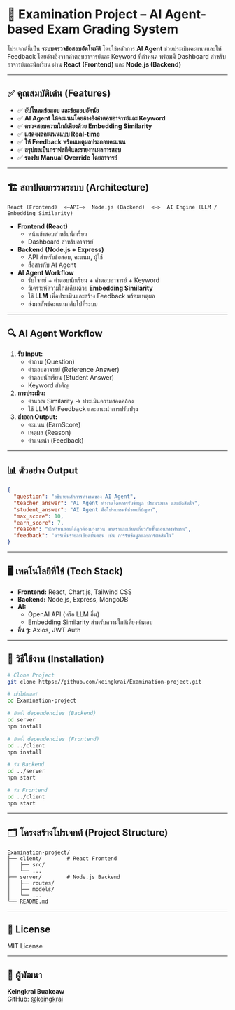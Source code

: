 
# 📝 Examination Project – AI Agent-based Exam Grading System  

โปรเจกต์นี้เป็น **ระบบตรวจข้อสอบอัตโนมัติ** โดยใช้หลักการ **AI Agent** ช่วยประเมินคะแนนและให้ Feedback โดยอ้างอิงจากคำตอบอาจารย์และ Keyword ที่กำหนด พร้อมมี Dashboard สำหรับอาจารย์และนักเรียน ผ่าน **React (Frontend)** และ **Node.js (Backend)**  

---

## ✅ คุณสมบัติเด่น (Features)
- ✅ **อัปโหลดข้อสอบ และข้อสอบอัตนัย**  
- ✅ **AI Agent ให้คะแนนโดยอ้างอิงคำตอบอาจารย์และ Keyword**  
- ✅ **ตรวจสอบความใกล้เคียงด้วย Embedding Similarity**  
- ✅ **แสดงผลคะแนนแบบ Real-time**  
- ✅ **ให้ Feedback พร้อมเหตุผลประกอบคะแนน**  
- ✅ **สรุปผลเป็นกราฟสถิติและรายงานผลการสอบ**  
- ✅ **รองรับ Manual Override โดยอาจารย์**  

---

## 🏗 สถาปัตยกรรมระบบ (Architecture)
```
React (Frontend)  <—API—>  Node.js (Backend)  <—>  AI Engine (LLM / Embedding Similarity)
```

- **Frontend (React)**  
    - หน้าเข้าสอบสำหรับนักเรียน  
    - Dashboard สำหรับอาจารย์  
- **Backend (Node.js + Express)**  
    - API สำหรับข้อสอบ, คะแนน, ผู้ใช้  
    - สื่อสารกับ AI Agent  
- **AI Agent Workflow**  
    - รับโจทย์ + คำตอบนักเรียน + คำตอบอาจารย์ + Keyword  
    - วิเคราะห์ความใกล้เคียงด้วย **Embedding Similarity**  
    - ใช้ **LLM** เพื่อประเมินและสร้าง Feedback พร้อมเหตุผล  
    - ส่งผลลัพธ์คะแนนกลับไปที่ระบบ  

---

## 🔍 AI Agent Workflow
1. **รับ Input:**  
   - คำถาม (Question)  
   - คำตอบอาจารย์ (Reference Answer)  
   - คำตอบนักเรียน (Student Answer)  
   - Keyword สำคัญ  
2. **การประเมิน:**  
   - คำนวณ Similarity → ประเมินความสอดคล้อง  
   - ใช้ LLM ให้ Feedback และแนะนำการปรับปรุง  
3. **ส่งออก Output:**  
   - คะแนน (EarnScore)  
   - เหตุผล (Reason)  
   - คำแนะนำ (Feedback)  

---

## 📊 ตัวอย่าง Output
```json
{
  "question": "อธิบายหลักการทำงานของ AI Agent",
  "teacher_answer": "AI Agent ทำงานโดยการรับข้อมูล ประมวลผล และตัดสินใจ",
  "student_answer": "AI Agent คือโปรแกรมที่ช่วยแก้ปัญหา",
  "max_score": 10,
  "earn_score": 7,
  "reason": "นักเรียนตอบได้ถูกต้องบางส่วน ขาดรายละเอียดเกี่ยวกับขั้นตอนการทำงาน",
  "feedback": "ควรเพิ่มรายละเอียดขั้นตอน เช่น การรับข้อมูลและการตัดสินใจ"
}
```

---

## 🖥 เทคโนโลยีที่ใช้ (Tech Stack)
- **Frontend:** React, Chart.js, Tailwind CSS  
- **Backend:** Node.js, Express, MongoDB  
- **AI:**  
    - OpenAI API (หรือ LLM อื่น)  
    - Embedding Similarity สำหรับความใกล้เคียงคำตอบ  
- **อื่น ๆ:** Axios, JWT Auth  

---

## 🚀 วิธีใช้งาน (Installation)
```bash
# Clone Project
git clone https://github.com/keingkrai/Examination-project.git

# เข้าโฟลเดอร์
cd Examination-project

# ติดตั้ง dependencies (Backend)
cd server
npm install

# ติดตั้ง dependencies (Frontend)
cd ../client
npm install

# รัน Backend
cd ../server
npm start

# รัน Frontend
cd ../client
npm start
```

---

## 🗂 โครงสร้างโปรเจกต์ (Project Structure)
```
Examination-project/
├── client/        # React Frontend
│   ├── src/
│   └── ...
├── server/        # Node.js Backend
│   ├── routes/
│   ├── models/
│   └── ...
└── README.md
```

---

## 📌 License
MIT License

---

## 👤 ผู้พัฒนา
**Keingkrai Buakeaw**  
GitHub: [@keingkrai](https://github.com/keingkrai)  
